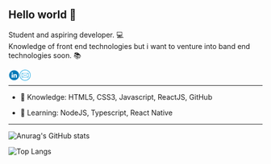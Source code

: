 ## Hello world  👋

Student and aspiring developer. :computer: <br />
Knowledge of front end technologies but i want to venture into band end technologies soon. :books:

<a target="_blank" href="https://www.linkedin.com/in/jvmsantos13/">
  <img align="left" alt="LinkdeIN" width="22px" src="linkedin.png" />
</a>

<a target="_blank" href="mailto:jvmsantos13@gmail.com">
  <img align="left" alt="Gmail" width="22px" src="email.png" />
</a>

<br /> <hr>

- :pushpin: Knowledge: HTML5, CSS3, Javascript, ReactJS, GitHub

- :blue_book: Learning: NodeJS, Typescript, React Native

<hr>

![Anurag's GitHub stats](https://github-readme-stats.vercel.app/api?username=jvmsantos13&show_icons=true&theme=highcontrast)

![Top Langs](https://github-readme-stats.vercel.app/api/top-langs/?username=jvmsantos13&layout=compact&theme=highcontrast)
